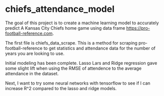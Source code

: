 # chiefs_attendance_model

The goal of this project is to create a machine learning model to accurately predict A Kansas City Chiefs home game using 
data frame https://pro-football-reference.com.

The first file is chiefs_data_scrape. This is a method for scraping pro-football-reference to get statistics and attendance
data for the number of years you are looking to use.

Initial modeling has been complete. Lasso Lars and Ridge regression gave some slight lift when using the RMSE of attendence to the average attendance in the dataset. 

Next, I want to try some neural networks with tensorflow to see if I can increase R^2 compared to the lasso and ridge models. 



